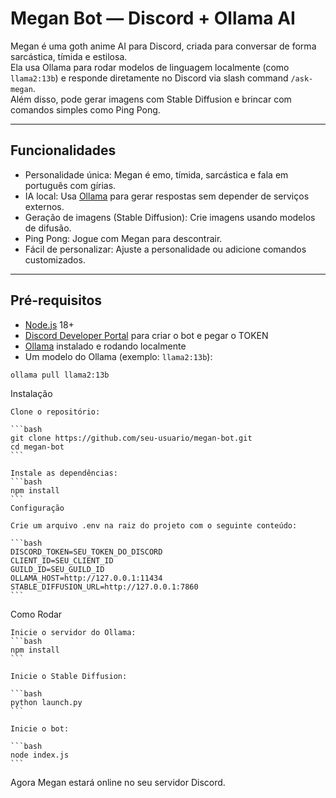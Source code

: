# Megan Bot — Discord + Ollama AI

Megan é uma goth anime AI para Discord, criada para conversar de forma sarcástica, tímida e estilosa.  
Ela usa Ollama para rodar modelos de linguagem localmente (como `llama2:13b`) e responde diretamente no Discord via slash command `/ask-megan`.  
Além disso, pode gerar imagens com Stable Diffusion e brincar com comandos simples como Ping Pong.

---

## Funcionalidades

- Personalidade única: Megan é emo, tímida, sarcástica e fala em português com gírias.  
- IA local: Usa [Ollama](https://ollama.ai/) para gerar respostas sem depender de serviços externos.  
- Geração de imagens (Stable Diffusion): Crie imagens usando modelos de difusão.  
- Ping Pong: Jogue com Megan para descontrair.  
- Fácil de personalizar: Ajuste a personalidade ou adicione comandos customizados.  

---

## Pré-requisitos

- [Node.js](https://nodejs.org/) 18+  
- [Discord Developer Portal](https://discord.com/developers/applications) para criar o bot e pegar o TOKEN  
- [Ollama](https://ollama.ai/) instalado e rodando localmente  
- Um modelo do Ollama (exemplo: `llama2:13b`):
```bash
ollama pull llama2:13b
```

Instalação

    Clone o repositório:

    ```bash
    git clone https://github.com/seu-usuario/megan-bot.git
    cd megan-bot
    ```

    Instale as dependências:
    ```bash
    npm install
    ```
    Configuração

    Crie um arquivo .env na raiz do projeto com o seguinte conteúdo:

    ```bash
    DISCORD_TOKEN=SEU_TOKEN_DO_DISCORD
    CLIENT_ID=SEU_CLIENT_ID
    GUILD_ID=SEU_GUILD_ID
    OLLAMA_HOST=http://127.0.0.1:11434
    STABLE_DIFFUSION_URL=http://127.0.0.1:7860
    ```

Como Rodar

    Inicie o servidor do Ollama:
    ```bash
    npm install
    ```

    Inicie o Stable Diffusion:

    ```bash
    python launch.py
    ```

    Inicie o bot:
    
    ```bash
    node index.js
    ```
Agora Megan estará online no seu servidor Discord.